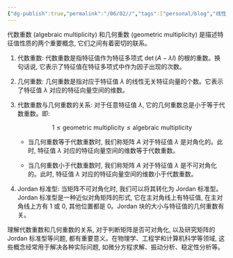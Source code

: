 ```yaml
---
{"dg-publish":true,"permalink":"/06/02//","tags":["personal/blog","线性代数/特征值"]}
---
```


代数重数 (algebraic multiplicity) 和几何重数 (geometric multiplicity) 是描述特征值性质的两个重要概念, 它们之间有着密切的联系。

1. 代数重数:
   代数重数是指特征值作为特征多项式 $\det(A-\lambda I)$ 的根的重数。换句话说, 它表示了特征值在特征多项式中作为因子出现的次数。

2. 几何重数:
   几何重数是指对应于特征值 $\lambda$ 的线性无关特征向量的个数。它表示了特征值 $\lambda$ 对应的特征向量空间的维数。

3. 代数重数与几何重数的关系:
   对于任意特征值 $\lambda$, 它的几何重数总是小于等于代数重数。即:

   $$
   1 \leq \text{geometric multiplicity} \leq \text{algebraic multiplicity}
   $$

   - 当几何重数等于代数重数时, 我们称矩阵 $A$ 对于特征值 $\lambda$ 是对角化的。此时, 特征值 $\lambda$ 对应的特征向量空间的维数等于代数重数。

   - 当几何重数小于代数重数时, 我们称矩阵 $A$ 对于特征值 $\lambda$ 是不可对角化的。此时, 特征值 $\lambda$ 对应的特征向量空间的维数小于代数重数。

4. Jordan 标准型:
   当矩阵不可对角化时, 我们可以将其转化为 Jordan 标准型。Jordan 标准型是一种近似对角矩阵的形式, 它在主对角线上有特征值, 在主对角线上方有 1 或 0, 其他位置都是 0。Jordan 块的大小与特征值的几何重数有关。

理解代数重数和几何重数的关系, 对于判断矩阵是否可对角化, 以及研究矩阵的 Jordan 标准型等问题, 都有重要意义。在物理学、工程学和计算机科学等领域, 这些概念经常用于解决各种实际问题, 如微分方程求解、振动分析、稳定性分析等。
